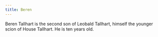 ```yaml
---
title: Beren
---
```


Beren Tallhart is the second son of Leobald Tallhart, himself the younger scion of House Tallhart. He is ten years old.


